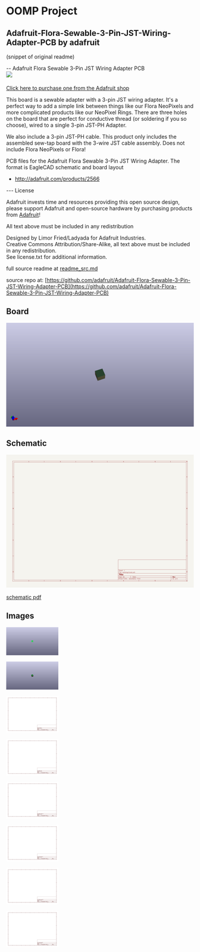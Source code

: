 # OOMP Project  
## Adafruit-Flora-Sewable-3-Pin-JST-Wiring-Adapter-PCB  by adafruit  
  
(snippet of original readme)  
  
-- Adafruit Flora Sewable 3-Pin JST Wiring Adapter PCB  
<a href="http://www.adafruit.com/products/2566"><img src="assets/image.jpg?raw=true" width="500px"><br/>  
Click here to purchase one from the Adafruit shop</a>  
  
This board is a sewable adapter with a 3-pin JST wiring adapter.  It's a perfect way to add a simple link between things like our Flora NeoPixels and more complicated products like our NeoPixel Rings.  There are three holes on the board that are perfect for conductive thread (or soldering if you so choose), wired to a single 3-pin JST-PH Adapter.  
  
We also include a 3-pin JST-PH cable.  This product only includes the assembled sew-tap board with the 3-wire JST cable assembly.  Does not include Flora NeoPixels or Flora!  
  
PCB files for the Adafruit Flora Sewable 3-Pin JST Wiring Adapter. The format is EagleCAD schematic and board layout  
- http://adafruit.com/products/2566  
  
--- License  
  
Adafruit invests time and resources providing this open source design, please support Adafruit and open-source hardware by purchasing products from [Adafruit](https://www.adafruit.com)!  
  
All text above must be included in any redistribution  
  
Designed by Limor Fried/Ladyada for Adafruit Industries.  
Creative Commons Attribution/Share-Alike, all text above must be included in any redistribution.   
See license.txt for additional information.  
  
  full source readme at [readme_src.md](readme_src.md)  
  
source repo at: [https://github.com/adafruit/Adafruit-Flora-Sewable-3-Pin-JST-Wiring-Adapter-PCB](https://github.com/adafruit/Adafruit-Flora-Sewable-3-Pin-JST-Wiring-Adapter-PCB)  
## Board  
  
[![working_3d.png](working_3d_600.png)](working_3d.png)  
## Schematic  
  
[![working_schematic.png](working_schematic_600.png)](working_schematic.png)  
  
[schematic pdf](working_schematic.pdf)  
## Images  
  
[![working_3D_bottom.png](working_3D_bottom_140.png)](working_3D_bottom.png)  
  
[![working_3D_top.png](working_3D_top_140.png)](working_3D_top.png)  
  
[![working_assembly_page_01.png](working_assembly_page_01_140.png)](working_assembly_page_01.png)  
  
[![working_assembly_page_02.png](working_assembly_page_02_140.png)](working_assembly_page_02.png)  
  
[![working_assembly_page_03.png](working_assembly_page_03_140.png)](working_assembly_page_03.png)  
  
[![working_assembly_page_04.png](working_assembly_page_04_140.png)](working_assembly_page_04.png)  
  
[![working_assembly_page_05.png](working_assembly_page_05_140.png)](working_assembly_page_05.png)  
  
[![working_assembly_page_06.png](working_assembly_page_06_140.png)](working_assembly_page_06.png)  

